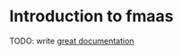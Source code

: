 # Introduction to fmaas

TODO: write [great documentation](http://jacobian.org/writing/what-to-write/)
